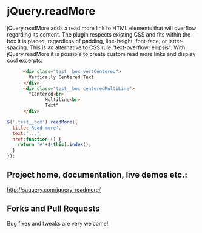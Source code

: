 jQuery.readMore
=================
jQuery.readMore adds a read more link to HTML elements that will overflow regarding its content. The plugin respects existing CSS and fits within the box it is placed, regardless of padding, line-height, font-face, or letter-spacing. This is an alternative to CSS rule "text-overflow: ellipsis". With jQuery.readMore it is possible to create custom read more links and display cool excerpts.


```html
      <div class="test__box vertCentered">
        Vertically Centered Text
      </div>
      <div class="test__box centeredMultiLine">
        "Centered<br>
              Multiline<br>
              Text"
      </div>
```	

```js
$('.test__box').readMore({ 
  title:'Read more',
  text:'...',
  href:function () {
    return '#'+$(this).index();
  }
});
```


Project home, documentation, live demos etc.:
----------
http://saquery.com/jquery-readmore/ ‎


Forks and Pull Requests
----------
Bug fixes and tweaks are very welcome!
 